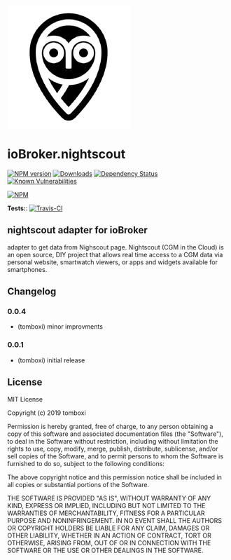 ![Logo](admin/nightscout.png)

# ioBroker.nightscout

[![NPM version](http://img.shields.io/npm/v/iobroker.nightscout.svg)](https://www.npmjs.com/package/iobroker.nightscout)
[![Downloads](https://img.shields.io/npm/dm/iobroker.nightscout.svg)](https://www.npmjs.com/package/iobroker.nightscout)
[![Dependency Status](https://img.shields.io/david/TA2k/iobroker.nightscout.svg)](https://david-dm.org/TA2k/iobroker.nightscout)
[![Known Vulnerabilities](https://snyk.io/test/github/TA2k/ioBroker.nightscout/badge.svg)](https://snyk.io/test/github/TA2k/ioBroker.nightscout)

[![NPM](https://nodei.co/npm/iobroker.nightscout.png?downloads=true)](https://nodei.co/npm/iobroker.nightscout/)

**Tests:**: [![Travis-CI](http://img.shields.io/travis/TA2k/ioBroker.nightscout/master.svg)](https://travis-ci.org/TA2k/ioBroker.nightscout)

## nightscout adapter for ioBroker

adapter to get data from Nighscout page. Nightscout (CGM in the Cloud) is an open source, DIY project that allows real time access to a CGM data via personal website, smartwatch viewers, or apps and widgets available for smartphones.

## Changelog

### 0.0.4

-   (tomboxi) minor improvments

### 0.0.1

-   (tomboxi) initial release

## License

MIT License

Copyright (c) 2019 tomboxi

Permission is hereby granted, free of charge, to any person obtaining a copy
of this software and associated documentation files (the "Software"), to deal
in the Software without restriction, including without limitation the rights
to use, copy, modify, merge, publish, distribute, sublicense, and/or sell
copies of the Software, and to permit persons to whom the Software is
furnished to do so, subject to the following conditions:

The above copyright notice and this permission notice shall be included in all
copies or substantial portions of the Software.

THE SOFTWARE IS PROVIDED "AS IS", WITHOUT WARRANTY OF ANY KIND, EXPRESS OR
IMPLIED, INCLUDING BUT NOT LIMITED TO THE WARRANTIES OF MERCHANTABILITY,
FITNESS FOR A PARTICULAR PURPOSE AND NONINFRINGEMENT. IN NO EVENT SHALL THE
AUTHORS OR COPYRIGHT HOLDERS BE LIABLE FOR ANY CLAIM, DAMAGES OR OTHER
LIABILITY, WHETHER IN AN ACTION OF CONTRACT, TORT OR OTHERWISE, ARISING FROM,
OUT OF OR IN CONNECTION WITH THE SOFTWARE OR THE USE OR OTHER DEALINGS IN THE
SOFTWARE.
